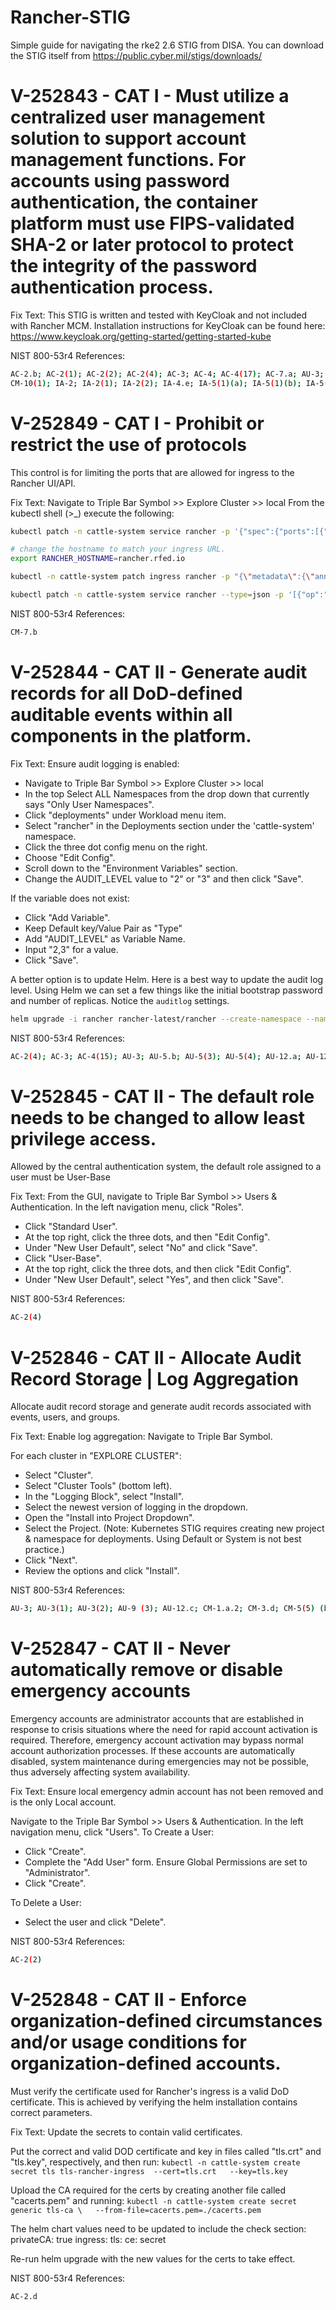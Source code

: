 # Rancher-STIG
Simple guide for navigating the rke2 2.6 STIG from DISA. 
You can download the STIG itself from https://public.cyber.mil/stigs/downloads/
# V-252843 - CAT I - Must utilize a centralized user management solution to support account management functions. For accounts using password authentication, the container platform must use FIPS-validated SHA-2 or later protocol to protect the integrity of the password authentication process.

Fix Text: This STIG is written and tested with KeyCloak and not included with Rancher MCM. Installation instructions for KeyCloak can be found here:
https://www.keycloak.org/getting-started/getting-started-kube

NIST 800-53r4 References:

```bash
AC-2.b; AC-2(1); AC-2(2); AC-2(4); AC-3; AC-4; AC-4(17); AC-7.a; AU-3; AU-6(4); AU-9; AU-9(3); AU-12(3); CM-5(6); CM-8.b; CM-8(3)(b);
CM-10(1); IA-2; IA-2(1); IA-2(2); IA-4.e; IA-5(1)(a); IA-5(1)(b); IA-5(1)(c); IA-5(1)(d); IA-5(1)(e); IA-5(2)(c); IA-6; SC-4
```
# V-252849 - CAT I - Prohibit or restrict the use of protocols

This control is for limiting the ports that are allowed for ingress to the Rancher UI/API.

Fix Text: Navigate to Triple Bar Symbol >> Explore Cluster >> local
From the kubectl shell (>_) execute the following:

```bash
kubectl patch -n cattle-system service rancher -p '{"spec":{"ports":[{"port":443,"targetPort":443}]}}'

# change the hostname to match your ingress URL.
export RANCHER_HOSTNAME=rancher.rfed.io

kubectl -n cattle-system patch ingress rancher -p "{\"metadata\":{\"annotations\":{\"nginx.ingress.Kubernetes.io/backend-protocol\":\"HTTPS\"}},\"spec\":{\"rules\":[{\"host\":\"$RANCHER_HOSTNAME\",\"http\":{\"paths\":[{\"backend\":{\"service\":{\"name\":\"rancher\",\"port\":{\"number\":443}}},\"pathType\":\"ImplementationSpecific\"}]}}]}}"

kubectl patch -n cattle-system service rancher --type=json -p '[{"op":"remove","path":"/spec/ports/0"}]'
```
NIST 800-53r4 References:

```bash
CM-7.b
```

# V-252844 - CAT II - Generate audit records for all DoD-defined auditable events within all components in the platform.
Fix Text: Ensure audit logging is enabled:

- Navigate to Triple Bar Symbol >> Explore Cluster >> local
- In the top Select ALL Namespaces from the drop down that currently says "Only User Namespaces".
- Click "deployments" under Workload menu item.
- Select "rancher" in the Deployments section under the 'cattle-system' namespace.
- Click the three dot config menu on the right.
- Choose "Edit Config".
- Scroll down to the "Environment Variables" section.
- Change the AUDIT_LEVEL value to "2" or "3" and then click "Save".

If the variable does not exist:

- Click "Add Variable".
- Keep Default key/Value Pair as "Type"
- Add "AUDIT_LEVEL" as Variable Name.
- Input "2,3" for a value.
- Click "Save".

A better option is to update Helm. Here is a best way to update the audit log level. Using Helm we can set a few things like the initial bootstrap password and number of replicas. Notice the `auditlog` settings.
```bash
helm upgrade -i rancher rancher-latest/rancher --create-namespace --namespace cattle-system --set hostname=rancher.$domain --set bootstrapPassword=bootStrapAllTheThings --set replicas=1 --set auditLog.level=2 --set auditLog.destination=hostPath
```

NIST 800-53r4 References:

```bash
AC-2(4); AC-3; AC-4(15); AU-3; AU-5.b; AU-5(3); AU-5(4); AU-12.a; AU-12.b; AU-12.c; AU-14(1); CM-1.a.1
```

# V-252845 - CAT II - The default role needs to be changed to allow least privilege access.

Allowed by the central authentication system, the default role assigned to a user must be User-Base

Fix Text: From the GUI, navigate to Triple Bar Symbol >> Users & Authentication. In the left navigation menu, click "Roles".

- Click "Standard User".
- At the top right, click the three dots, and then "Edit Config".
- Under "New User Default", select "No" and click "Save".
- Click "User-Base".
- At the top right, click the three dots, and then click "Edit Config".
- Under "New User Default", select "Yes", and then click "Save".

NIST 800-53r4 References:

```bash
AC-2(4)
```

# V-252846 - CAT II - Allocate Audit Record Storage | Log Aggregation

Allocate audit record storage and generate audit records associated with events, users, and groups.

Fix Text: Enable log aggregation:
Navigate to Triple Bar Symbol.

For each cluster in  "EXPLORE CLUSTER":

- Select "Cluster".
- Select "Cluster Tools" (bottom left).
- In the "Logging Block", select "Install".
- Select the newest version of logging in the dropdown. 
- Open the "Install into Project Dropdown".
- Select the Project. (Note: Kubernetes STIG requires creating new project & namespace for deployments. Using Default or System is not best practice.)
- Click "Next".
- Review the options and click "Install".

NIST 800-53r4 References:

```bash
AU-3; AU-3(1); AU-3(2); AU-9 (3); AU-12.c; CM-1.a.2; CM-3.d; CM-5(5) (b);CM-6.b
```

# V-252847 - CAT II - Never automatically remove or disable emergency accounts

Emergency accounts are administrator accounts that are established in response to crisis situations where the need for rapid account activation is required. Therefore, emergency account activation may bypass normal account authorization processes. If these accounts are automatically disabled, system maintenance during emergencies may not be possible, thus adversely affecting system availability.

Fix Text: Ensure local emergency admin account has not been removed and is the only Local account.

Navigate to the Triple Bar Symbol >> Users & Authentication. In the left navigation menu, click "Users".
To Create a User:

- Click "Create".
- Complete the "Add User" form. Ensure Global Permissions are set to "Administrator".
- Click "Create".

To Delete a User:

- Select the user and click "Delete".

NIST 800-53r4 References:

```bash
AC-2(2)
```

# V-252848 - CAT II - Enforce organization-defined circumstances and/or usage conditions for organization-defined accounts.

Must verify the certificate used for Rancher's ingress is a valid DoD certificate. This is achieved by verifying the helm installation contains correct parameters.

Fix Text: Update the secrets to contain valid certificates.

Put the correct and valid DOD certificate and key in files called "tls.crt" and "tls.key", respectively, and then run:
`kubectl -n cattle-system create secret tls tls-rancher-ingress  --cert=tls.crt   --key=tls.key`

Upload the CA required for the certs by creating another file called "cacerts.pem" and running:
`kubectl -n cattle-system create secret generic tls-ca \   --from-file=cacerts.pem=./cacerts.pem`

The helm chart values need to be updated to include the check section:
privateCA: true
ingress:
tls:
ce: secret

Re-run helm upgrade with the new values for the certs to take effect.

NIST 800-53r4 References:

```bash
AC-2.d
```
